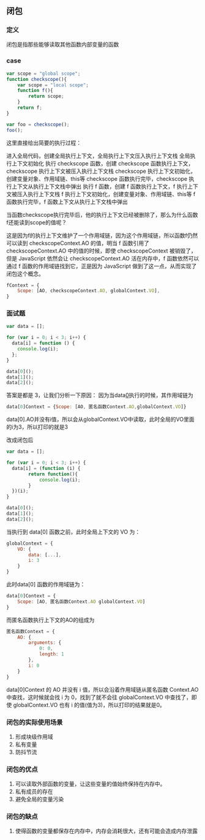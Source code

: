 # 

## 闭包

### 定义
闭包是指那些能够读取其他函数内部变量的函数

### case
```js
var scope = "global scope";
function checkscope(){
    var scope = "local scope";
    function f(){
        return scope;
    }
    return f;
}

var foo = checkscope();
foo();
```
这里直接给出简要的执行过程：

进入全局代码，创建全局执行上下文，全局执行上下文压入执行上下文栈
全局执行上下文初始化
执行 checkscope 函数，创建 checkscope 函数执行上下文，checkscope 执行上下文被压入执行上下文栈
checkscope 执行上下文初始化，创建变量对象、作用域链、this等
checkscope 函数执行完毕，checkscope 执行上下文从执行上下文栈中弹出
执行 f 函数，创建 f 函数执行上下文，f 执行上下文被压入执行上下文栈
f 执行上下文初始化，创建变量对象、作用域链、this等
f 函数执行完毕，f 函数上下文从执行上下文栈中弹出

当函数checkscope执行完毕后，他的执行上下文已经被删除了，那么为什么函数f还能读到scope的值呢？

这是因为f的执行上下文维护了一个作用域链，因为这个作用域链，所以函数f仍然可以读到 checkscopeContext.AO 的值，明当 f 函数引用了 checkscopeContext.AO 中的值的时候，即使 checkscopeContext 被销毁了，但是 JavaScript 依然会让 checkscopeContext.AO 活在内存中，f 函数依然可以通过 f 函数的作用域链找到它，正是因为 JavaScript 做到了这一点，从而实现了闭包这个概念。
```js
fContext = {
    Scope: [AO, checkscopeContext.AO, globalContext.VO],
}
```

### 面试题
```js
var data = [];

for (var i = 0; i < 3; i++) {
  data[i] = function () {
    console.log(i);
  };
}

data[0]();
data[1]();
data[2]();
```
答案是都是 3，让我们分析一下原因：
因为当data[0]()执行的时候，其作用域链为
```js
data[0]Context = {Scope: [AO, 匿名函数Context.AO,globalContext.VO]}
```
data[0].AO并没有i值，所以会从globalContext.VO中读取，此时全局的VO里面的i为3，所以打印的就是3

改成闭包后
```js
var data = [];

for (var i = 0; i < 3; i++) {
  data[i] = (function (i) {
        return function(){
            console.log(i);
        }
  })(i);
}

data[0]();
data[1]();
data[2]();
```
当执行到 data[0] 函数之前，此时全局上下文的 VO 为：
```js
globalContext = {
    VO: {
        data: [...],
        i: 3
    }
}
```
此时data[0] 函数的作用域链为：
```js
data[0]Context = {
    Scope: [AO, 匿名函数Context.AO globalContext.VO]
}

```
而匿名函数执行上下文的AO的组成为
```js
匿名函数Context = {
    AO: {
        arguments: {
            0: 0,
            length: 1
        },
        i: 0
    }
}
```
data[0]Context 的 AO 并没有 i 值，所以会沿着作用域链从匿名函数 Context.AO 中查找，这时候就会找 i 为 0，找到了就不会往 globalContext.VO 中查找了，即使 globalContext.VO 也有 i 的值(值为3)，所以打印的结果就是0。

### 闭包的实际使用场景
1. 形成块级作用域
2. 私有变量
3. 防抖节流
### 闭包的优点
1. 可以读取外部函数的变量，让这些变量的值始终保持在内存中。
3. 私有成员的存在
4. 避免全局的变量污染

### 闭包的缺点
1. 使得函数的变量都保存在内存中，内存会消耗很大，还有可能会造成内存泄露














